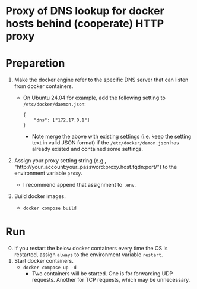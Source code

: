 Proxy of DNS lookup for docker hosts behind (cooperate) HTTP proxy
====
# Preparetion
1. Make the docker engine refer to the specific DNS server that can listen from docker containers.
    - On Ubuntu 24.04 for example, add the following setting to `/etc/docker/daemon.json`:
        ```
        {
            "dns": ["172.17.0.1"]
        }
        ```
        - Note merge the above with existing settings (i.e. keep the setting text in valid JSON format) if the `/etc/docker/damon.json` has already existed and contained some settings.

2. Assign your proxy setting string (e.g., "http://your_account:your_password:proxy.host.fqdn:port/") to the environment variable `proxy`.
    - I recommend append that assignment to `.env`.

3. Build docker images.
    - `docker compose build`

# Run
0. If you restart the below docker containers every time the OS is restarted, assign `always` to the environment variable `restart`.
1. Start docker containers.
    - `docker compose up -d`
        - Two containers will be started. One is for forwarding UDP requests. Another for TCP requests, which may be unnecessary.
